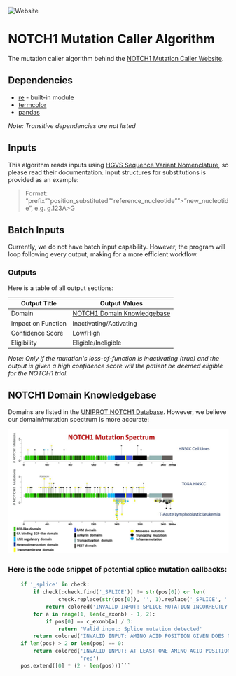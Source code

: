 ![Website](https://img.shields.io/website?down_color=green&down_message=online&up_color=green&up_message=online&url=http%3A%2F%2Fnotch1.tk%2F)
# NOTCH1 Mutation Caller Algorithm
The mutation caller algorithm behind the [NOTCH1 Mutation Caller Website](http://notch1.tk/).
## Dependencies
* [re](https://docs.python.org/3/library/re.html) - built-in module
* [termcolor](https://pypi.org/project/termcolor)
* [pandas](https://pypi.org/project/pandas)

*Note: Transitive dependencies are not listed*
## Inputs
This algorithm reads inputs using [HGVS Sequence Variant Nomenclature](https://varnomen.hgvs.org/), so please read their documentation. Input structures for substitutions is provided as an example:
> Format: “prefix”“position_substituted”“reference_nucleotide””>”new_nucleotide”, e.g. g.123A>G
## Batch Inputs
Currently, we do not have batch input capability. However, the program will loop following every output, making for a more efficient workflow.
### Outputs
Here is a table of all output sections:

Output Title | Output Values
------------ | -------------
Domain | [NOTCH1 Domain Knowledgebase](https://www.uniprot.org/uniprot/P46531#family_and_domains)
Impact on Function | Inactivating/Activating
Confidence Score | Low/High
Eligibility | Eligible/Ineligible

*Note: Only if the mutation's loss-of-function is inactivating (true) and the output is given a high confidence score will the patient be deemed eligible for the NOTCH1 trial.*

## NOTCH1 Domain Knowledgebase
Domains are listed in the [UNIPROT NOTCH1 Database](https://www.uniprot.org/uniprot/P46531#family_and_domains). However, we believe our domain/mutation spectrum is more accurate:

![NOTCH1 Domains](/imgs/notchdomains.jpg)

### Here is the code snippet of potential splice mutation callbacks:
```python
    if '_splice' in check:
        if check[:check.find('_SPLICE')] != str(pos[0]) or len(
                check.replace(str(pos[0]), '', 1).replace('_SPLICE', '', 1)) != 0:
            return colored('INVALID INPUT: SPLICE MUTATION INCORRECTLY ENTERED', 'red')
        for a in range(1, len(c_exonb) - 1, 2):
            if pos[0] == c_exonb[a] / 3:
                return 'Valid input: Splice mutation detected'
        return colored('INVALID INPUT: AMINO ACID POSITION GIVEN DOES NOT MATCH THE END OF AN EXON BORDER', 'red')
    if len(pos) > 2 or len(pos) == 0:
        return colored('INVALID INPUT: AT LEAST ONE AMINO ACID POSITION MUST BE GIVEN BUT A MAXIMUM OF TWO IS ALLOWED',
                       'red')
    pos.extend([0] * (2 - len(pos)))```
